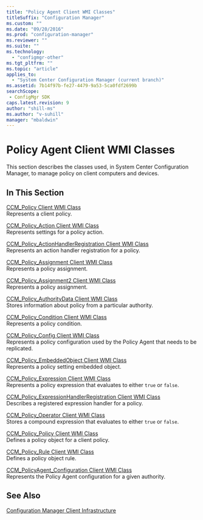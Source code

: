 ```yaml
---
title: "Policy Agent Client WMI Classes"
titleSuffix: "Configuration Manager"
ms.custom: ""
ms.date: "09/20/2016"
ms.prod: "configuration-manager"
ms.reviewer: ""
ms.suite: ""
ms.technology:
  - "configmgr-other"
ms.tgt_pltfrm: ""
ms.topic: "article"
applies_to:
  - "System Center Configuration Manager (current branch)"
ms.assetid: 7b14f97b-fe27-4479-9a53-5ca0fdf2699bsearchScope: - ConfigMgr SDK
caps.latest.revision: 9
author: "shill-ms"
ms.author: "v-suhill"
manager: "mbaldwin"
---
```

# Policy Agent Client WMI Classes
This section describes the classes used, in System Center Configuration Manager, to manage policy on client computers and devices.  

## In This Section  
 [CCM_Policy Client WMI Class](../../../../../develop/reference/core/clients/client-classes/ccm_policy-client-wmi-class.md)  
 Represents a client policy.  

 [CCM_Policy_Action Client WMI Class](../../../../../develop/reference/core/clients/client-classes/ccm_policy_action-client-wmi-class.md)  
 Represents settings for a policy action.  

 [CCM_Policy_ActionHandlerRegistration Client WMI Class](../../../../../develop/reference/core/clients/client-classes/ccm_policy_actionhandlerregistration-client-wmi-class.md)  
 Represents an action handler registration for a policy.  

 [CCM_Policy_Assignment Client WMI Class](../../../../../develop/reference/core/clients/client-classes/ccm_policy_assignment-client-wmi-class.md)  
 Represents a policy assignment.  

 [CCM_Policy_Assignment2 Client WMI Class](../../../../../develop/reference/core/clients/client-classes/ccm_policy_assignment2-client-wmi-class.md)  
 Represents a policy assignment.  

 [CCM_Policy_AuthorityData Client WMI Class](../../../../../develop/reference/core/clients/client-classes/ccm_policy_authoritydata-client-wmi-class.md)  
 Stores information about policy from a particular authority.  

 [CCM_Policy_Condition Client WMI Class](../../../../../develop/reference/core/clients/client-classes/ccm_policy_condition-client-wmi-class.md)  
 Represents a policy condition.  

 [CCM_Policy_Config Client WMI Class](../../../../../develop/reference/core/clients/client-classes/ccm_policy_config-client-wmi-class.md)  
 Represents a policy configuration used by the Policy Agent that needs to be replicated.  

 [CCM_Policy_EmbeddedObject Client WMI Class](../../../../../develop/reference/core/clients/client-classes/ccm_policy_embeddedobject-client-wmi-class.md)  
 Represents a policy setting embedded object.  

 [CCM_Policy_Expression Client WMI Class](../../../../../develop/reference/core/clients/client-classes/ccm_policy_expression-client-wmi-class.md)  
 Represents a policy expression that evaluates to either `true` or `false`.  

 [CCM_Policy_ExpressionHandlerRegistration Client WMI Class](../../../../../develop/reference/core/clients/client-classes/ccm_policy_expressionhandlerregistration-client-wmi-class.md)  
 Describes a registered expression handler for a policy.  

 [CCM_Policy_Operator Client WMI Class](../../../../../develop/reference/core/clients/client-classes/ccm_policy_operator-client-wmi-class.md)  
 Stores a compound expression that evaluates to either `true` or `false`.  

 [CCM_Policy_Policy Client WMI Class](../../../../../develop/reference/core/clients/client-classes/ccm_policy_policy-client-wmi-class.md)  
 Defines a policy object for a client policy.  

 [CCM_Policy_Rule Client WMI Class](../../../../../develop/reference/core/clients/client-classes/ccm_policy_rule-client-wmi-class.md)  
 Defines a policy object rule.  

 [CCM_PolicyAgent_Configuration Client WMI Class](../../../../../develop/reference/core/clients/client-classes/ccm_policyagent_configuration-client-wmi-class.md)  
 Represents the Policy Agent configuration for a given authority.  

## See Also  
 [Configuration Manager Client Infrastructure](../../../../../develop/reference/core/clients/client-classes/client-infrastructure.md)

